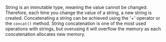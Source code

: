 String is an immutable type, meaning the value cannot be changed. Therefore, each time you change the value of a string, a new string is created. Concatenating a string can be achieved using the '+' operator or the `concat()` method. String concatenation is one of the most used operations with strings, but overusing it will overflow the memory as each concatenation allocates new memory.